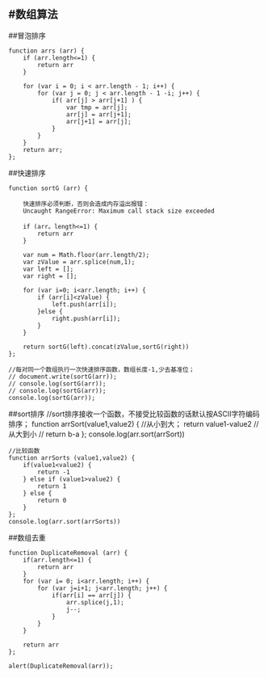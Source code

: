 ﻿#数组算法
---
##冒泡排序

    function arrs (arr) {
        if (arr.length<=1) {
            return arr
        }
        
        for (var i = 0; i < arr.length - 1; i++) {
            for (var j = 0; j < arr.length - 1 -i; j++) {
                if( arr[j] > arr[j+1] ) {
                    var tmp = arr[j];
                    arr[j] = arr[j+1];
                    arr[j+1] = arr[j];
                }
            }
        }
        return arr;
    };



##快速排序

    function sortG (arr) {
    
        快速排序必须判断，否则会造成内存溢出报错：
        Uncaught RangeError: Maximum call stack size exceeded
        
        if (arr。length<=1) {
            return arr
        }

        var num = Math.floor(arr.length/2);
        var zValue = arr.splice(num,1);
        var left = [];
        var right = [];

        for (var i=0; i<arr.length; i++) {
            if (arr[i]<zValue) {
                left.push(arr[i]);
            }else {
                right.push(arr[i]);
            }
        }

        return sortG(left).concat(zValue,sortG(right))
    };

    //每对同一个数组执行一次快速排序函数，数组长度-1,少去基准位；
    // document.write(sortG(arr));
    // console.log(sortG(arr));
    // console.log(sortG(arr));
    console.log(sortG(arr));


##sort排序
    //sort排序接收一个函数，不接受比较函数的话默认按ASCII字符编码排序；
    function arrSort(value1,value2) {
        //从小到大；
        return value1-value2
        // 从大到小
        // return b-a
    };
    console.log(arr.sort(arrSort))

    //比较函数
    function arrSorts (value1,value2) {
        if(value1<value2) {
            return -1
        } else if (value1>value2) {
            return 1
        } else {
            return 0
        }
    };
    console.log(arr.sort(arrSorts))

##数组去重

    function DuplicateRemoval (arr) {
        if(arr.length<=1) {
            return arr
        }
        for (var i= 0; i<arr.length; i++) {
            for (var j=i+1; j<arr.length; j++) {
                if(arr[i] == arr[j]) {
                    arr.splice(j,1);
                    j--;
                }
            }
        }

        return arr
    };

    alert(DuplicateRemoval(arr));